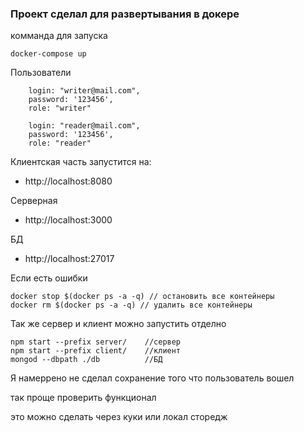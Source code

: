 ### Проект сделал для развертывания в докере

комманда для запуска

    docker-compose up
    
Пользователи
        
        login: "writer@mail.com",
        password: '123456',
        role: "writer"
                
        login: "reader@mail.com",
        password: '123456',
        role: "reader"
         
Клиентская часть запустится на:
   - http://localhost:8080
   
Серверная 
   - http://localhost:3000
   
БД
   - http://localhost:27017

Если есть ошибки 
    
    docker stop $(docker ps -a -q) // остановить все контейнеры
    docker rm $(docker ps -a -q) // удалить все контейнеры
    
Так же сервер и клиент можно запустить отделно
    
    npm start --prefix server/    //сервер
    npm start --prefix client/    //клиент
    mongod --dbpath ./db          //БД 
          
Я намеррено не сделал сохранение того что пользователь вошел

так проще проверить функционал 

это можно сделать через куки или локал сторедж